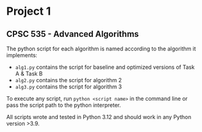 # Project 1
## CPSC 535 - Advanced Algorithms

The python script for each algorithm is named according to the algorithm it implements:  
- `alg1.py` contains the script for baseline and optimized versions of Task A & Task B
- `alg2.py` contains the script for algorithm 2
- `alg3.py` contains the script for algorithm 3

To execute any script, run `python <script name>` in the command line or pass the script path to the python interpreter.

All scripts wrote and tested in Python 3.12 and should work in any Python version >3.9.
